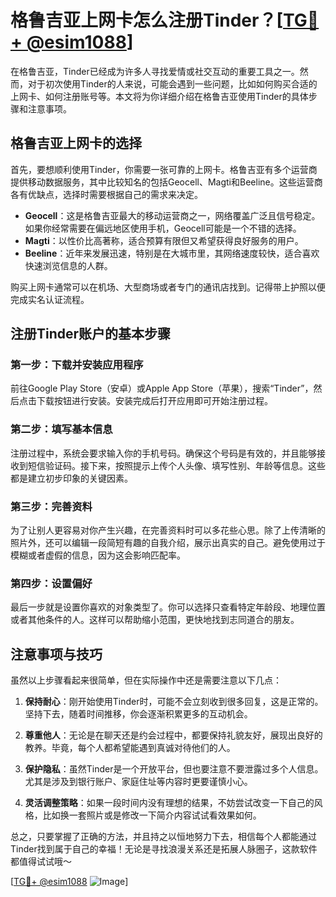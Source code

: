 # 格鲁吉亚上网卡怎么注册Tinder？[[TG💪+ @esim1088](https://t.me/s/esim1088)]

在格鲁吉亚，Tinder已经成为许多人寻找爱情或社交互动的重要工具之一。然而，对于初次使用Tinder的人来说，可能会遇到一些问题，比如如何购买合适的上网卡、如何注册账号等。本文将为你详细介绍在格鲁吉亚使用Tinder的具体步骤和注意事项。

## 格鲁吉亚上网卡的选择

首先，要想顺利使用Tinder，你需要一张可靠的上网卡。格鲁吉亚有多个运营商提供移动数据服务，其中比较知名的包括Geocell、Magti和Beeline。这些运营商各有优缺点，选择时需要根据自己的需求来决定。

- **Geocell**：这是格鲁吉亚最大的移动运营商之一，网络覆盖广泛且信号稳定。如果你经常需要在偏远地区使用手机，Geocell可能是一个不错的选择。
- **Magti**：以性价比高著称，适合预算有限但又希望获得良好服务的用户。
- **Beeline**：近年来发展迅速，特别是在大城市里，其网络速度较快，适合喜欢快速浏览信息的人群。

购买上网卡通常可以在机场、大型商场或者专门的通讯店找到。记得带上护照以便完成实名认证流程。

## 注册Tinder账户的基本步骤

### 第一步：下载并安装应用程序

前往Google Play Store（安卓）或Apple App Store（苹果），搜索“Tinder”，然后点击下载按钮进行安装。安装完成后打开应用即可开始注册过程。

### 第二步：填写基本信息

注册过程中，系统会要求输入你的手机号码。确保这个号码是有效的，并且能够接收到短信验证码。接下来，按照提示上传个人头像、填写性别、年龄等信息。这些都是建立初步印象的关键因素。

### 第三步：完善资料

为了让别人更容易对你产生兴趣，在完善资料时可以多花些心思。除了上传清晰的照片外，还可以编辑一段简短有趣的自我介绍，展示出真实的自己。避免使用过于模糊或者虚假的信息，因为这会影响匹配率。

### 第四步：设置偏好

最后一步就是设置你喜欢的对象类型了。你可以选择只查看特定年龄段、地理位置或者其他条件的人。这样可以帮助缩小范围，更快地找到志同道合的朋友。

## 注意事项与技巧

虽然以上步骤看起来很简单，但在实际操作中还是需要注意以下几点：

1. **保持耐心**：刚开始使用Tinder时，可能不会立刻收到很多回复，这是正常的。坚持下去，随着时间推移，你会逐渐积累更多的互动机会。
   
2. **尊重他人**：无论是在聊天还是约会过程中，都要保持礼貌友好，展现出良好的教养。毕竟，每个人都希望能遇到真诚对待他们的人。

3. **保护隐私**：虽然Tinder是一个开放平台，但也要注意不要泄露过多个人信息。尤其是涉及到银行账户、家庭住址等内容时更要谨慎小心。

4. **灵活调整策略**：如果一段时间内没有理想的结果，不妨尝试改变一下自己的风格，比如换一套照片或是修改一下简介内容试试看效果如何。

总之，只要掌握了正确的方法，并且持之以恒地努力下去，相信每个人都能通过Tinder找到属于自己的幸福！无论是寻找浪漫关系还是拓展人脉圈子，这款软件都值得试试哦～

[[TG💪+ @esim1088](https://t.me/s/esim1088) ![Image](https://i.postimg.cc/4NQfJmqS/Snipaste-2025-05-13-00-14-12.png)]